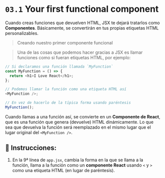 # `03.1` Your first functional component

Cuando creas funciones que devuelven HTML, JSX te dejará tratarlos como **Componentes**. Básicamente, se convertirán en tus propias etiquetas HTML personalizables.

> Creando nuestro primer componente funcional

> Una de las cosas que podemos hacer gracias a JSX es llamar funciones como si fueran etiquetas HTML, por ejemplo:

```js
// Si declaramos una función llamada `MyFunction`
const MyFunction = () => {
  return <h1>I Love React</h1>;
};

// Podemos llamar la función como una etiqueta HTML así
<MyFunction />;

// En vez de hacerlo de la típica forma usando paréntesis
MyFunction();
```

Cuando llamas a una función así, se convierte en un **Componente de React**, que es una función que genera (devuelve) HTML dinámicamente. Lo que sea que devuelva la función será reemplazado en el mismo lugar que el lugar original del `<MyFunction />`.

## 📝 Instrucciones:

1. En la 9ª línea de `app.jsx`, cambia la forma en la que se llama a la función, llama a la función como un **componente React** usando `<` y `>` como una etiqueta HTML (en lugar de paréntesis).

